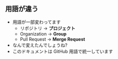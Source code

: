 ## 用語が違う
* 用語が一部変わってます
  - リポジトリ -> **プロジェクト**
  - Organization -> **Group**
  - Pull Request -> **Merge Request**
* なんで変えたんでしょうね?
* このドキュメントは GitHub 用語で統一しています
